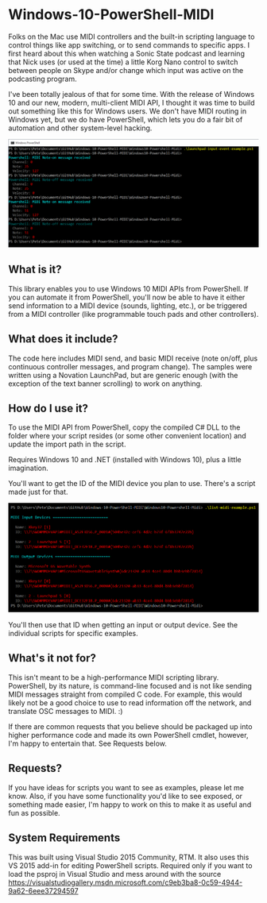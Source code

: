 # Windows-10-PowerShell-MIDI

Folks on the Mac use MIDI controllers and the built-in scripting language to control things like app switching, or to send commands to specific apps. I first heard about this when watching a Sonic State podcast and learning that Nick uses (or used at the time) a little Korg Nano control to switch between people on Skype and/or change which input was active on the podcasting program. 

I've been totally jealous of that for some time. With the release of Windows 10 and our new, modern, multi-client MIDI API, I thought it was time to build out something like this for Windows users. We don't have MIDI routing in Windows yet, but we do have PowerShell, which lets you do a fair bit of automation and other system-level hacking.

![Input Events](/doc/powershell_midi.png)

## What is it?

This library enables you to use Windows 10 MIDI APIs from PowerShell. If you can automate it from PowerShell, you'll now be able to have it either send information to a MIDI device (sounds, lighting, etc.), or be triggered from a MIDI controller (like programmable touch pads and other controllers).

## What does it include?

The code here includes MIDI send, and basic MIDI receive (note on/off, plus continuous controller messages, and program change). The samples were written using a Novation LaunchPad, but are generic enough (with the exception of the text banner scrolling) to work on anything.

## How do I use it?

To use the MIDI API from PowerShell, copy the compiled C# DLL to the folder where your script resides (or some other convenient location) and update the import path in the script.

Requires Windows 10 and .NET (installed with Windows 10), plus a little imagination.

You'll want to get the ID of the MIDI device you plan to use. There's a script made just for that.

![List MIDI devices](/doc/powershell_list_midi_devices.png)

You'll then use that ID when getting an input or output device. See the individual scripts for specific examples.

## What's it not for?

This isn't meant to be a high-performance MIDI scripting library. PowerShell, by its nature, is command-line focused and is not like sending MIDI messages straight from compiled C code. For example, this would likely not be a good choice to use to read information off the network, and translate OSC messages to MIDI. :)

If there are common requests that you believe should be packaged up into higher performance code and made its own PowerShell cmdlet, however, I'm happy to entertain that. See Requests below.

## Requests?

If you have ideas for scripts you want to see as examples, please let me know. Also, if you have some functionality you'd like to see exposed, or something made easier, I'm happy to work on this to make it as useful and fun as possible.

## System Requirements

This was built using Visual Studio 2015 Community, RTM. It also uses this VS 2015 add-in for editing PowerShell scripts. Required only if you want to load the psproj in Visual Studio and mess around with the source
https://visualstudiogallery.msdn.microsoft.com/c9eb3ba8-0c59-4944-9a62-6eee37294597
